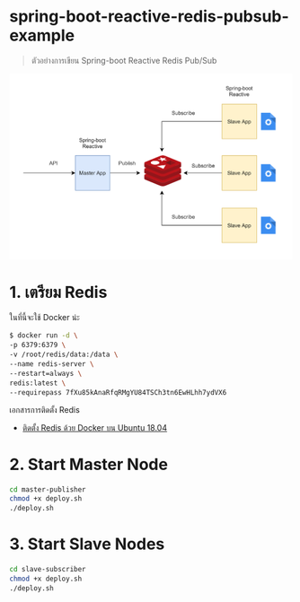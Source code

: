 # spring-boot-reactive-redis-pubsub-example 

> ตัวอย่างการเขียน Spring-boot Reactive Redis Pub/Sub

<img src="./redis-pubsub.png" width="700">

# 1. เตรียม Redis

ในที่นี้จะใช้ Docker น่ะ 

```sh
$ docker run -d \
-p 6379:6379 \
-v /root/redis/data:/data \
--name redis-server \
--restart=always \
redis:latest \
--requirepass 7fXu85kAnaRfqRMgYU84TSCh3tn6EwHLhh7ydVX6
```

เอกสารการติดตั้ง Redis 

- [ติดตั้ง Redis ด้วย Docker บน Ubuntu 18.04](https://www.jittagornp.me/blog/install-docker-redis-on-ubuntu-18.04/)

# 2. Start Master Node

```sh
cd master-publisher
chmod +x deploy.sh
./deploy.sh
```

# 3. Start Slave Nodes

```sh
cd slave-subscriber
chmod +x deploy.sh
./deploy.sh
```
